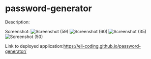# password-generator

Description:

Screenshot:
![Screenshot (59)](https://user-images.githubusercontent.com/80432031/146485134-33a6107f-9862-419b-87e5-da37b5c57691.png)
![Screenshot (60)](https://user-images.githubusercontent.com/80432031/146485139-59e9a452-b998-454b-b02c-5cba3ed1f5f3.png)
![Screenshot (35)](https://user-images.githubusercontent.com/80432031/146485140-cbfc8042-474a-4e36-a031-4e55ae3e01cf.png)
![Screenshot (50)](https://user-images.githubusercontent.com/80432031/146485141-52ec2c34-e09b-4a5a-bfc0-50735f9a1bf9.png)


Link to deployed application:https://eli-coding.github.io/password-generator/
